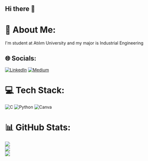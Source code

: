 ## Hi there 👋

# 💫 About Me:
I'm student at Atılım University and my major is Industrial Engineering


## 🌐 Socials:
[![LinkedIn](https://img.shields.io/badge/LinkedIn-%230077B5.svg?logo=linkedin&logoColor=white)](https://linkedin.com/in/https://www.linkedin.com/in/oykunazguven/) [![Medium](https://img.shields.io/badge/Medium-12100E?logo=medium&logoColor=white)](https://medium.com/@https://medium.com/@oykuguven02) 

# 💻 Tech Stack:
![C](https://img.shields.io/badge/c-%2300599C.svg?style=for-the-badge&logo=c&logoColor=white) ![Python](https://img.shields.io/badge/python-3670A0?style=for-the-badge&logo=python&logoColor=ffdd54) ![Canva](https://img.shields.io/badge/Canva-%2300C4CC.svg?style=for-the-badge&logo=Canva&logoColor=white)
# 📊 GitHub Stats:
![](https://github-readme-stats.vercel.app/api?username=oykuguven&theme=radical&hide_border=false&include_all_commits=true&count_private=true)<br/>
![](https://github-readme-streak-stats.herokuapp.com/?user=oykuguven&theme=radical&hide_border=false)<br/>
![](https://github-readme-stats.vercel.app/api/top-langs/?username=oykuguven&theme=radical&hide_border=false&include_all_commits=true&count_private=true&layout=compact)

<!-- Proudly created with GPRM ( https://gprm.itsvg.in ) -->
